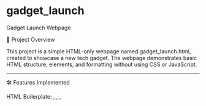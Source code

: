 # gadget_launch
Gadget Launch Webpage

📌 Project Overview

This project is a simple HTML-only webpage named gadget_launch.html, created to showcase a new tech gadget. The webpage demonstrates basic HTML structure, elements, and formatting without using CSS or JavaScript.


---

🛠 Features Implemented

HTML Boilerplate: <!DOCTYPE html>, <html>, <head>, <title>, and <body>.

Comments: At least two comments describing sections of the page.

Headings & Paragraphs: Structured using <h1>, <h2>, <h3> with descriptive text.

Text Formatting: Applied <b>, <i>, <u>, and <del> tags.

Horizontal Rule & Line Breaks: Used <hr> and <br> where needed.

Hyperlink: Link to a relevant tech site.

Image: Inserted with alt, width, and height attributes.

Lists:

Ordered List <ol type=""> with at least one <li value="">.

Unordered List <ul type="">.


Table: Comparison table with a header row and at least three data rows.

Proper Indentation & Title: Code is clean and readable.

